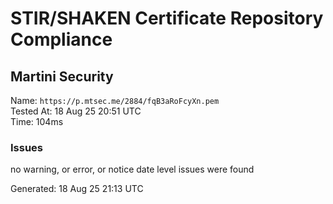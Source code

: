 # STIR/SHAKEN Certificate Repository Compliance

## Martini Security

Name: `https://p.mtsec.me/2884/fqB3aRoFcyXn.pem`\
Tested At: 18 Aug 25 20:51 UTC\
Time: 104ms

### Issues

no warning, or error, or notice date level issues were found

Generated: 18 Aug 25 21:13 UTC